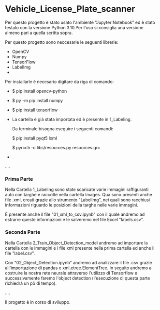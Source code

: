 # Vehicle_License_Plate_scanner

Per questo progetto è stato usato l'ambiente "Jupyter Notebook" ed è stato testato con la versione Python 3.10.Per l'uso si consiglia una versione almeno pari a quella scritta sopra.

Per questo progetto sono neccesarie le seguenti librerie:

- OpenCV
- Numpy
- TensorFlow
- LabelImg
- 

Per installarle è necesario digitare da riga di comando:

- $ pip install opencv-python
- $ py -m pip install numpy
- $ pip install tensorflow
- La cartella è già stata importata ed è presente in 1_Labeling.

  Da terminale bisogna eseguire i seguenti comandi:
  
  $ pip install pyqt5 lxml
  
  $ pyrcc5 -o libs/resources.py resources.qrc
- 

....

### Prima Parte
Nella Cartella 1_Labeling sono state scaricate varie immagini raffiguranti auto con targhe e raccolte nella cartella Images. Qua sono presenti anche file .xml, creati grazie allo strumento "LabelImg", nei quali sono racchiusi informazioni riguardo le posizioni della targhe nelle varie immagini.

È presente anche il file "01_xml_to_csv.ipynb" con il quale andremo ad estrarre queste informazioni e le salveremo nel file Excel "labels.csv".

### Seconda Parte
Nella Cartella 2_Train_Object_Detection_model andremo ad importare la cartella con le immagini e i file xml presente nella prima cartella ed anche il file "label.csv".

Con "02_Object_Detection.ipynb" andremo ad analizzare il file .csv grazie all'importazione di pandas e xml.etree.ElementTree. In seguito andremo a costruire la nostra rete neurale attraverso l'utilizzo di Tensorflow e successivamente faremo l'object detection (l'esecuzione di questa parte richiedrà un pò di tempo).

....

Il progetto è in corso di sviluppo.
